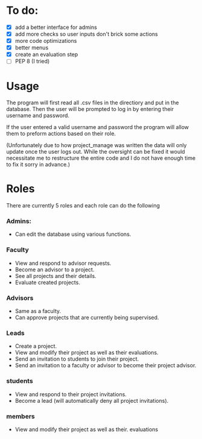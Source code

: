 # To do:
- [x] add a better interface for admins
- [x] add more checks so user inputs don't brick some actions
- [x] more code optimizations
- [x] better menus
- [x] create an evaluation step
- [ ] PEP 8 (I tried)

# Usage
The program will first read all .csv files in the directiory and put in 
the database.
Then the user will be prompted to log in by
entering their username and password.

If the user entered a valid username and password the program will allow them
to preform actions based on their role.


(Unfortunately due to how project_manage was written the data will
only update once the user logs out. While the oversight can be fixed
it would necessitate me to restructure the entire code and I do not have
enough time to fix it sorry in advance.)

# Roles
There are currently 5 roles and each role can do the following

### Admins:

- Can edit the database using various functions.


### Faculty

- View and respond to advisor requests.
- Become an advisor to a project.
- See all projects and their details.
- Evaluate created projects.
### Advisors

- Same as a faculty.
- Can approve projects that are currently being supervised.
### Leads

- Create a project.
- View and modify their project as well as their
evaluations.
- Send an invitation to students to join their project.
- Send an invitation to a faculty or advisor to become their project advisor.


### students

- View and respond to their project invitations.
- Become a lead (will automatically deny all project invitations).

### members

- View and modify their project as well as their.
evaluations


